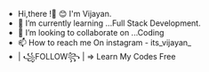 -  Hi,there !👋 😊 I'm Vijayan.
- 🌱 I’m currently learning ...Full Stack Development. 
- 💞️ I’m looking to collaborate on ...Coding
- 📫 How to reach me On instagram - its_vijayan_
- |  ꧁FOLLOW꧂  |  => Learn My Codes Free 

  

<!---
Vijayanvictory/Vijayanvictory is a ✨ special ✨ repository because its `README.md` (this file) appears on your GitHub profile.
You can click the Preview link to take a look at your changes.
--->
